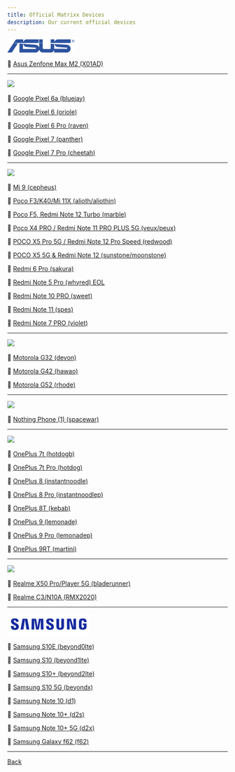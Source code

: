 ```yaml
---
title: Official Matrixx Devices
description: Our current official devices
---
```


<a href="#"><img src="assets/asus.png" height="30" /></a>

:iphone: [Asus Zenfone Max M2 (X01AD)](asus/x01ad.md)

---

<a href="#"><img src="assets/google.png" height="50" /></a>

:iphone: [Google Pixel 6a (bluejay)](google/bluejay.md)

:iphone: [Google Pixel 6 (oriole)](google/oriole.md)

:iphone: [Google Pixel 6 Pro (raven)](google/raven.md)

:iphone: [Google Pixel 7 (panther)](google/panther.md)

:iphone:  [Google Pixel 7 Pro (cheetah)](google/cheetah.md)

----

<a href="#"><img src="assets/mi.png" height="50" /></a>

:iphone: [Mi 9 (cepheus)](mi/cepheus.md)

:iphone: [Poco F3/K40/Mi 11X (alioth/aliothin)](mi/alioth.md)

:iphone: [Poco F5, Redmi Note 12 Turbo (marble)](mi/marble.md)

:iphone: [Poco X4 PRO / Redmi Note 11 PRO PLUS 5G (veux/peux)](mi/veux.md)

:iphone: [POCO X5 Pro 5G / Redmi Note 12 Pro Speed (redwood)](mi/redwood.md)

:iphone: [POCO X5 5G & Redmi Note 12 (sunstone/moonstone)](mi/stone.md)

:iphone: [Redmi 6 Pro (sakura)](mi/sakura.md)

:iphone: [Redmi Note 5 Pro (whyred) EOL](mi/whyred.md)

:iphone: [Redmi Note 10 PRO  (sweet)](mi/sweet.md)

:iphone: [Redmi Note 11 (spes)](mi/spes.md)

:iphone: [Redmi Note 7 PRO (violet)](mi/violet.md)

----

<a href="#"><img src="assets/moto.png" height="50" /></a>

:iphone: [Motorola G32 (devon)](motorola/devon.md)

:iphone: [Motorola G42 (hawao)](motorola/hawao.md)

:iphone: [Motorola G52 (rhode)](motorola/rhode.md)

----

<a href="#"><img src="assets/nothing.png" height="35" /></a>

:iphone: [Nothing Phone (1) (spacewar)](nothing/spacewar.md)

----

<a href="#"><img src="assets/oneplus.png" height="50" /></a>

:iphone: [OnePlus 7t (hotdogb)](oneplus/hotdogb.md)
 
:iphone: [OnePlus 7t Pro (hotdog)](oneplus/hotdog.md)

:iphone: [OnePlus 8 (instantnoodle)](oneplus/instantnoodle.md)

:iphone: [OnePlus 8 Pro (instantnoodlep)](oneplus/instantnoodlep.md)

:iphone: [OnePlus 8T (kebab)](oneplus/kebab.md)

:iphone: [OnePlus 9 (lemonade)](oneplus/lemonade.md)

:iphone: [OnePlus 9 Pro (lemonadep)](oneplus/lemonadep.md)

:iphone: [OnePlus 9RT (martini)](oneplus/martini.md)

----

<a href="#"><img src="assets/realme.png" height="50" /></a>

:iphone: [Realme X50 Pro/Player 5G (bladerunner)](realme/bladerunner.md)

:iphone: [Realme C3/N10A (RMX2020)](realme/RMX2020.md)

----

<a href="#"><img src="assets/samsung.png" height="50" /></a>

:iphone: [Samsung S10E (beyond0lte)](samsung/beyond0lte.md)

:iphone: [Samsung S10 (beyond1lte)](samsung/beyond1lte.md)

:iphone: [Samsung S10+ (beyond2lte)](samsung/beyond2lte.md)

:iphone: [Samsung S10 5G (beyondx)](samsung/beyondx.md)

:iphone: [Samsung Note 10 (d1)](samsung/d1.md)

:iphone: [Samsung Note 10+ (d2s)](samsung/d2s.md)

:iphone: [Samsung Note 10+ 5G (d2x)](samsung/d2x.md)

:iphone: [Samsung Galaxy f62 (f62)](samsung/f62.md)

----

[Back](./)
